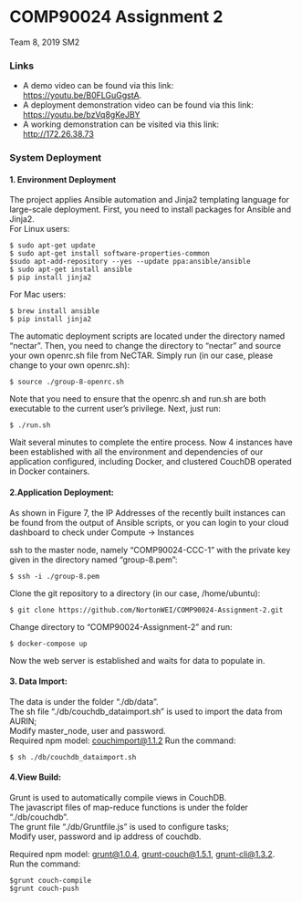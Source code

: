 # COMP90024 Assignment 2
Team 8, 2019 SM2

### Links
* A demo video can be found via this link: <br>
https://youtu.be/B0FLGuGgstA​.
* A deployment demonstration video can be found via this link:<br>
https://youtu.be/bzVq8gKeJBY
* A working demonstration can be visited via this link: <br>
http://172.26.38.73

### System Deployment
#### 1. Environment Deployment
The project applies Ansible automation and Jinja2 templating language for large-scale deployment. First, you need to install packages for Ansible and Jinja2.<br>
For Linux users:
```
$ sudo apt-get update
$ sudo apt-get install software-properties-common
$sudo apt-add-repository --yes --update ppa:ansible/ansible
$ sudo apt-get install ansible
$ pip install jinja2
```
For Mac users:
```
$ brew install ansible
$ pip install jinja2
```
The automatic deployment scripts are located under the directory named “nectar”. Then, you need to change the directory to “nectar” and source your own openrc.sh file from NeCTAR. Simply run (in our case, please change to your own openrc.sh):
```
$ source ./group-8-openrc.sh
```
Note that you need to ensure that the openrc.sh and run.sh are both executable to the current user’s privilege. Next, just run:
```
$ ./run.sh
```
Wait several minutes to complete the entire process. Now 4 instances have been established with all the environment and dependencies of our application configured, including Docker, and clustered CouchDB operated in Docker containers.

#### 2.Application Deployment:
As shown in Figure 7, the IP Addresses of the recently built instances can be found from the output of Ansible scripts, or you can login to your cloud dashboard to check under Compute -> Instances

ssh to the master node, namely “COMP90024-CCC-1” with the private key given in the directory named “group-8.pem”:
```
$ ssh -i ./group-8.pem
```
Clone the git repository to a directory (in our case, /home/ubuntu):
```
$ git clone https://github.com/NortonWEI/COMP90024-Assignment-2.git
```
Change directory to “COMP90024-Assignment-2” and run:
```
$ docker-compose up
```
Now the web server is established and waits for data to populate in.

#### 3. Data Import:
The data is under the folder “./db/data”.<br>
The sh file “./db/couchdb_dataimport.sh” is used to import the data from AURIN;<br>
Modify master_node, user and password.<br>
Required npm model: couchimport@1.1.2
Run the command:
```
$ sh ./db/couchdb_dataimport.sh
```

#### 4.View Build:
Grunt is used to automatically compile views in CouchDB.<br>
The javascript files of map-reduce functions is under the folder “./db/couchdb”.<br>
The grunt file “./db/Gruntfile.js” is used to configure tasks;<br>
Modify user, password and ip address of couchdb.<br>

Required npm model: grunt@1.0.4, grunt-couch@1.5.1, grunt-cli@1.3.2.<br>
Run the command:<br>
```
$grunt couch-compile
$grunt couch-push
```
